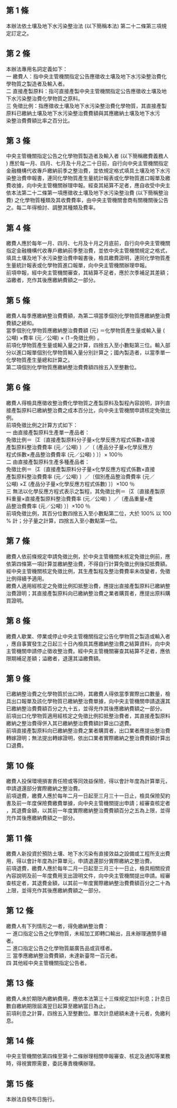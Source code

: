 第 1 條
-------
本辦法依土壤及地下水污染整治法 (以下簡稱本法) 第二十二條第三項規  
定訂定之。

第 2 條
-------
本辦法專用名詞定義如下：                                          
一  繳費人：指中央主管機關指定公告應徵收土壤及地下水污染整治費化  
    學物質之製造者及輸入者。                                      
二  直接產製原料：指可直接產製中央主管機關指定公告應徵收土壤及地  
    下水污染整治費化學物質之原料。                                
三  免徵比例：指應徵收土壤及地下水污染整治費化學物質，其直接產製  
    原料已繳納土壤及地下水污染整治費費額與其應繳納土壤及地下水污  
    染整治費費額比率之百分比。

第 3 條
-------
中央主管機關指定公告之化學物質製造者及輸入者 (以下簡稱繳費義務人  
) 應於每一月、四月、七月及十月之二十日前，自行向中央主管機關指定  
金融機構代收專戶繳納前季之整治費，並依規定格式填具土壤及地下水污  
染整治費申報書，連同化學物質產生量統計報表或化學物質進口報單及繳  
費收據，向中央主管機關辦理申報。經查其結算不足者，應自收受中央主  
依本法第二十二條第一項應徵收土壤及地下水污染整治費 (以下簡稱整治  
費) 之化學物質種類及其收費費率，由中央主管機關會商有關機關後公告  
之。每二年得檢討、調整其種類及費率。

第 4 條
-------
繳費人應於每年一月、四月、七月及十月之月底前，自行向中央主管機關  
指定金融機構代收專戶繳納前季整治費，並依中央主管機關規定之格式，  
填具土壤及地下水污染整治費申報書後，檢具繳費證明，連同化學物質產  
生量統計報表或化學物質進口報單，向中央主管機關辦理申報。          
前項申報，經中央主管機關審查，其結算不足者，應於次季補足其差額；  
溢繳者，充作其後應繳納費額之一部分。

第 5 條
-------
繳費人每季應繳納整治費費額，為第二項當季個別化學物質應繳納整治費  
費額之總和。                                                      
當季個別化學物質應繳納整治費費額 (元) ＝化學物質產生量或輸入量 (  
公噸) ×費率 (元／公噸) × (1 –免徵比例) 。                      
前項化學物質產生量或輸入量之計算，四捨五入至小數點第三位。輸入部  
分以進口報單個別化學物質輸入量分別計算之；國內製造者，以當季單一  
化學物質產生量總和計算之。                                        
第二項個別化學物質應繳納整治費費額四捨五入至整數位。

第 6 條
-------
繳費人得檢具應徵收整治費化學物質之產製原料及製程內容說明，詳列直  
接產製原料已繳納整治費之成本百分比，向中央主管機關申請核定免徵比  
例。                                                              
前項免徵比例之計算方式如下：                                      
一  由直接產製原料生產單一產品者：                                
    免徵比例＝｛Σ〔直接產製原料分子量×化學反應方程式係數×直接  
    產製原料整治費費率 (元／公噸) 〕／〔 (產品分子量×化學反應方  
    程式係數×產品整治費費率 (元／公噸) ) 〕｝× 100％            
二  由直接產製原料生產多種產品者：                                
    免徵比例＝｛Σ〔直接產製原料分子量×化學反應方程式係數×直接  
    產製原料整治費費率 (元／公噸) 〕／〔個別產品整治費費率 (元／  
    公噸) ×Σ (產品分子量×化學反應方程式係數) 〕｝×100 ％      
三  無法以化學反應方程式表示之製程，其免徵比例＝｛Σ〔直接產製原  
    料重量×直接產製原料整治費費率 (元／公噸) 〕／〔產品重量×產  
    品整治費費率 (元／公噸) 〕｝×100 ％                          
前項免徵比例，其百分位數四捨五入至小數點第二位，大於 100% 以 100  
% 計；分子量之計算，四捨五入至小數點第一位。

第 7 條
-------
繳費人依前條規定申請免徵比例，於中央主管機關未核定免徵比例前，應  
依第四條第一項計算並繳納整治費，不得自行計算免徵比例後扣抵費額。  
經中央主管機關核定免徵比例，其生產製程及整治費費率未改變者，免徵  
比例得續予適用。                                                  
繳費人適用經核定之免徵比例扣抵整治費，應提出直接產製原料已繳納整  
治費證明；其直接產製原料向已繳納整治費之業者購買者，應提出原料購  
買證明。

第 8 條
-------
繳費人歇業、停業或停止中央主管機關指定公告化學物質之製造或輸入者  
，應自事實發生之日起三十日內檢具其應繳納整治費之結算資料，向中央  
主管機關申請停止徵收整治費。經中央主管機關審查其結算不足者，應依  
限期補足差額；溢繳者，退還其溢繳費額。

第 9 條
-------
已繳納整治費之化學物質於出口時，其繳費人得依當季實際出口數量，檢  
具出口報單及該化學物質已繳納整治費單據，向中央主管機關申請退還其  
已繳納整治費費額百分之九十五，並得充作其後應繳納費額之一部分。    
前項出口化學物質適用經核定之免徵比例扣抵整治費者，其直接產製原料  
繳納之整治費得併入其已繳納整治費費額計算出口退費。                
前項直接產製原料向已繳納整治費之業者購買者，出口業者應提出整治費  
轉嫁證明；無法提出轉嫁證明，依出口業者實際繳納之整治費費額計算出  
口退費。

第 10 條
--------
繳費人投保環境損害責任險或等同效益保險，得以會計年度為計算單元，  
申請退還部分實際繳納之整治費。                                    
前項退費，繳費人應於每年二月一日起至三月三十一日止，檢具保險契約  
書及前一年度保險費繳費單據，向中央主管機關提出申請；經審查核定者  
，其退費金額，以其前一年度實際繳納整治費費額百分之五為上限，並得  
充作其後應繳納費額之一部分。

第 11 條
--------
繳費人新投資於預防土壤、地下水污染有直接效益之設備或工程所支出費  
用，得以會計年度為計算單元，申請退還部分實際繳納之整治費。        
前項退費，繳費人應於每年二月一日起至三月三十一日止，檢具相關投資  
內容說明及前一年度費用支出證明文件，向中央主管機關提出申請。經審  
查核定者，其退費金額，以其前一年度實際繳納整治費費額百分之二十為  
上限，並得充作其後應繳納費額之一部分。

第 12 條
--------
繳費人有下列情形之一者，得免繳納整治費：                          
一  進口指定公告之化學物質，未經加工即轉口輸出，且未辦理通關手續  
    者。                                                          
二  進口指定公告之化學物質屬廣告品或貨樣者。                      
三  當季應繳納整治費費額，未達新臺幣一百元者。                    
四  其他經中央主管機關指定公告者。

第 13 條
--------
繳費人未於期限內繳納費用，應依本法第三十三條規定加計利息；計息日  
數自繳納期限屆滿翌日起算至繳納當日為止。                          
前項利息之計算，四捨五入至整數位。單次計息總額未達十元者，免繳利  
息。

第 14 條
--------
中央主管機關依第四條至第十二條辦理相關申報審查、核定及通知等業務  
時，得視實際需要，委託專責機構辦理。

第 15 條
--------
本辦法自發布日施行。


